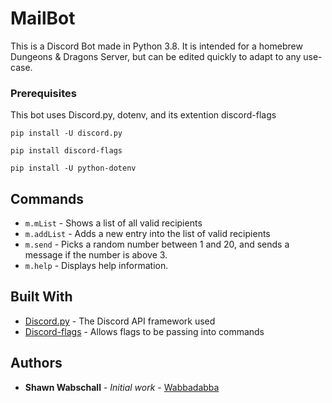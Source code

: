# MailBot

This is a Discord Bot made in Python 3.8. It is intended for a homebrew Dungeons & Dragons Server, but can be edited quickly to adapt to any use-case. 

### Prerequisites

This bot uses Discord.py, dotenv, and its extention discord-flags

```
pip install -U discord.py
```
```
pip install discord-flags
```
```
pip install -U python-dotenv
```

## Commands
* `m.mList` - Shows a list of all valid recipients
* `m.addList` - Adds a new entry into the list of valid recipients
* `m.send` - Picks a random number between 1 and 20, and sends a message if the number is above 3.
* `m.help` - Displays help information.

## Built With

* [Discord.py](https://discordpy.readthedocs.io/en/latest/) - The Discord API framework used
* [Discord-flags](https://pypi.org/project/discord-flags/) - Allows flags to be passing into commands

## Authors

* **Shawn Wabschall** - *Initial work* - [Wabbadabba](https://github.com/Wabbadabba)
